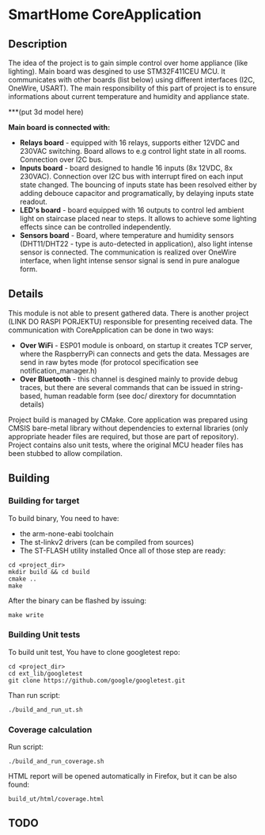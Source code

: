 # SmartHome CoreApplication

## Description
The idea of the project is to gain simple control over home appliance (like lighting).
Main board was desgined to use STM32F411CEU MCU. It communicates with other boards (list below) using different interfaces (I2C, OneWire, USART).
The main responsibility of this part of project is to ensure informations about current temperature and humidity and appliance state.

***(put 3d model here)

**Main board is connected with:**
- **Relays board** - equipped with 16 relays, supports either 12VDC and 230VAC switching. Board allows to e.g control light state in all rooms. Connection over I2C bus.
- **Inputs board** - board designed to handle 16 inputs (8x 12VDC, 8x 230VAC). Connection over I2C bus with interrupt fired on each input state changed. The bouncing of inputs state has been resolved either by adding debouce capacitor and programatically, by delaying inputs state readout.
- **LED's board** - board equipped with 16 outputs to control led ambient light on staircase placed near to steps. It allows to achieve some lighting effects since can be controlled independently.
- **Sensors board** - Board, where temperature and humidity sensors (DHT11/DHT22 - type is auto-detected in application), also light intense sensor is connected. The communication is realized over OneWire interface, when light intense sensor signal is send in pure analogue form.

## Details
This module is not able to present gathered data.
There is another project (LINK DO RASPI PORJEKTU) responsible for presenting received data.
The communication with CoreApplication can be done in two ways:
- **Over WiFi** - ESP01 module is onboard, on startup it creates TCP server, where the RaspberryPi can connects and gets the data. Messages are send in raw bytes mode (for protocol specification see notification_manager.h)
- **Over Bluetooth** - this channel is desgined mainly to provide debug traces, but there are several commands that can be issued in string-based, human readable form (see doc/ dirextory for documntation details)

Project build is managed by CMake.
Core application was prepared using CMSIS bare-metal library without dependencies to external libraries (only appropriate header files are required, but those are part of repository).
Project contains also unit tests, where the original MCU header files has been stubbed to allow compilation.

## Building
### Building for target
To build binary, You need to have:
- the arm-none-eabi toolchain
- The st-linkv2 drivers (can be compiled from sources)
- The ST-FLASH utility installed
Once all of those step are ready:
```
cd <project_dir>
mkdir build && cd build
cmake ..
make
```
After the binary can be flashed by issuing:
```
make write
```
### Building Unit tests
To build unit test, You have to clone googletest repo:
```
cd <project_dir>
cd ext_lib/googletest
git clone https://github.com/google/googletest.git
```
Than run script:
```
./build_and_run_ut.sh
```
### Coverage calculation
Run script:
```
./build_and_run_coverage.sh
```
HTML report will be opened automatically in Firefox, but it can be also found:
```
build_ut/html/coverage.html
```
## TODO
